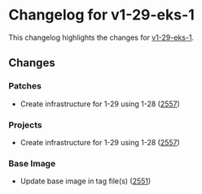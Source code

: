 # Changelog for v1-29-eks-1

This changelog highlights the changes for [v1-29-eks-1](https://github.com/aws/eks-distro/tree/v1-29-eks-1).

## Changes

### Patches
* Create infrastructure for 1-29 using 1-28 ([2557](https://github.com/aws/eks-distro/pull/2557))

### Projects
* Create infrastructure for 1-29 using 1-28 ([2557](https://github.com/aws/eks-distro/pull/2557))

### Base Image
* Update base image in tag file(s) ([2551](https://github.com/aws/eks-distro/pull/2551))

